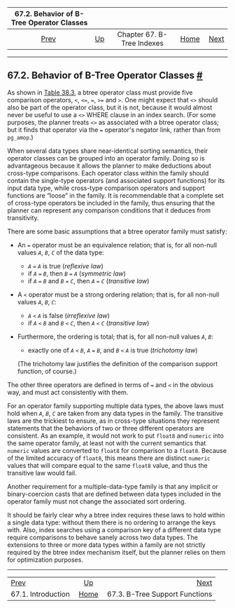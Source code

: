 <!--?xml version="1.0" encoding="UTF-8" standalone="no"?-->

|    67.2. Behavior of B-Tree Operator Classes   |                                               |                            |                                                       |                                                                    |
| :--------------------------------------------: | :-------------------------------------------- | :------------------------: | ----------------------------------------------------: | -----------------------------------------------------------------: |
| [Prev](btree-intro.html "67.1. Introduction")  | [Up](btree.html "Chapter 67. B-Tree Indexes") | Chapter 67. B-Tree Indexes | [Home](index.html "PostgreSQL 17devel Documentation") |  [Next](btree-support-funcs.html "67.3. B-Tree Support Functions") |

***

## 67.2. Behavior of B-Tree Operator Classes [#](#BTREE-BEHAVIOR)

As shown in [Table 38.3](xindex.html#XINDEX-BTREE-STRAT-TABLE "Table 38.3. B-Tree Strategies"), a btree operator class must provide five comparison operators, `<`, `<=`, `=`, `>=` and `>`. One might expect that `<>` should also be part of the operator class, but it is not, because it would almost never be useful to use a `<>` WHERE clause in an index search. (For some purposes, the planner treats `<>` as associated with a btree operator class; but it finds that operator via the `=` operator's negator link, rather than from `pg_amop`.)

When several data types share near-identical sorting semantics, their operator classes can be grouped into an operator family. Doing so is advantageous because it allows the planner to make deductions about cross-type comparisons. Each operator class within the family should contain the single-type operators (and associated support functions) for its input data type, while cross-type comparison operators and support functions are “loose” in the family. It is recommendable that a complete set of cross-type operators be included in the family, thus ensuring that the planner can represent any comparison conditions that it deduces from transitivity.

There are some basic assumptions that a btree operator family must satisfy:

*   An `=` operator must be an equivalence relation; that is, for all non-null values *`A`*, *`B`*, *`C`* of the data type:

    *   *`A`* `=` *`A`* is true (*reflexive law*)
    *   if *`A`* `=` *`B`*, then *`B`* `=` *`A`* (*symmetric law*)
    *   if *`A`* `=` *`B`* and *`B`* `=` *`C`*, then *`A`* `=` *`C`* (*transitive law*)

*   A `<` operator must be a strong ordering relation; that is, for all non-null values *`A`*, *`B`*, *`C`*:

    *   *`A`* `<` *`A`* is false (*irreflexive law*)
    *   if *`A`* `<` *`B`* and *`B`* `<` *`C`*, then *`A`* `<` *`C`* (*transitive law*)

*   Furthermore, the ordering is total; that is, for all non-null values *`A`*, *`B`*:

    *   exactly one of *`A`* `<` *`B`*, *`A`* `=` *`B`*, and *`B`* `<` *`A`* is true (*trichotomy law*)

    (The trichotomy law justifies the definition of the comparison support function, of course.)

The other three operators are defined in terms of `=` and `<` in the obvious way, and must act consistently with them.

For an operator family supporting multiple data types, the above laws must hold when *`A`*, *`B`*, *`C`* are taken from any data types in the family. The transitive laws are the trickiest to ensure, as in cross-type situations they represent statements that the behaviors of two or three different operators are consistent. As an example, it would not work to put `float8` and `numeric` into the same operator family, at least not with the current semantics that `numeric` values are converted to `float8` for comparison to a `float8`. Because of the limited accuracy of `float8`, this means there are distinct `numeric` values that will compare equal to the same `float8` value, and thus the transitive law would fail.

Another requirement for a multiple-data-type family is that any implicit or binary-coercion casts that are defined between data types included in the operator family must not change the associated sort ordering.

It should be fairly clear why a btree index requires these laws to hold within a single data type: without them there is no ordering to arrange the keys with. Also, index searches using a comparison key of a different data type require comparisons to behave sanely across two data types. The extensions to three or more data types within a family are not strictly required by the btree index mechanism itself, but the planner relies on them for optimization purposes.

***

|                                                |                                                       |                                                                    |
| :--------------------------------------------- | :---------------------------------------------------: | -----------------------------------------------------------------: |
| [Prev](btree-intro.html "67.1. Introduction")  |     [Up](btree.html "Chapter 67. B-Tree Indexes")     |  [Next](btree-support-funcs.html "67.3. B-Tree Support Functions") |
| 67.1. Introduction                             | [Home](index.html "PostgreSQL 17devel Documentation") |                                     67.3. B-Tree Support Functions |
